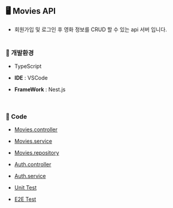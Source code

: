 ## **🖥️**  Movies API
- 회원가입 및 로그인 후 영화 정보를 CRUD 할 수 있는 api 서버 입니다.
  <br>  <br> 

### **📌** 개발환경

- TypeScript

- **IDE** : VSCode

- **FrameWork** : Nest.js 
<br> 

### **📌** Code
- [Movies.controller](src/movies/movies.controller.ts)
- [Movies.service](src/movies/movies.service.ts)
- [Movies.repository](src/movies/movies.repository.ts)

- [Auth.controller](src/auth/auth.controller.ts)
- [Auth.service](src/auth/auth.service.ts)

- [Unit Test](src/movies/movies.service.spec.ts)
- [E2E Test](test/app.e2e-spec.ts)
